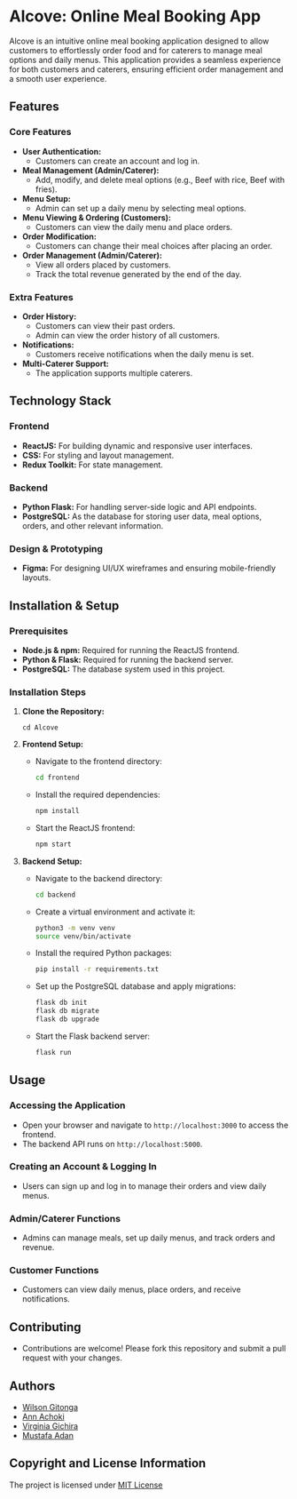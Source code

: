 # Alcove: Online Meal Booking App

Alcove is an intuitive online meal booking application designed to allow customers to effortlessly order food and for caterers to manage meal options and daily menus. This application provides a seamless experience for both customers and caterers, ensuring efficient order management and a smooth user experience.

## Features

### Core Features
- **User Authentication:**
  - Customers can create an account and log in.
- **Meal Management (Admin/Caterer):**
  - Add, modify, and delete meal options (e.g., Beef with rice, Beef with fries).
- **Menu Setup:**
  - Admin can set up a daily menu by selecting meal options.
- **Menu Viewing & Ordering (Customers):**
  - Customers can view the daily menu and place orders.
- **Order Modification:**
  - Customers can change their meal choices after placing an order.
- **Order Management (Admin/Caterer):**
  - View all orders placed by customers.
  - Track the total revenue generated by the end of the day.

### Extra Features
- **Order History:**
  - Customers can view their past orders.
  - Admin can view the order history of all customers.
- **Notifications:**
  - Customers receive notifications when the daily menu is set.
- **Multi-Caterer Support:**
  - The application supports multiple caterers.

## Technology Stack

### Frontend
- **ReactJS:** For building dynamic and responsive user interfaces.
- **CSS:** For styling and layout management.
- **Redux Toolkit:** For state management.

### Backend
- **Python Flask:** For handling server-side logic and API endpoints.
- **PostgreSQL:** As the database for storing user data, meal options, orders, and other relevant information.

### Design & Prototyping
- **Figma:** For designing UI/UX wireframes and ensuring mobile-friendly layouts.

## Installation & Setup

### Prerequisites
- **Node.js & npm:** Required for running the ReactJS frontend.
- **Python & Flask:** Required for running the backend server.
- **PostgreSQL:** The database system used in this project.

### Installation Steps

1. **Clone the Repository:**
   ```bashgit@github.com:achoclate/Alcove.git
   cd Alcove
   ```

2. **Frontend Setup:**
   - Navigate to the frontend directory:
     ```bash
     cd frontend
     ```
   - Install the required dependencies:
     ```bash
     npm install
     ```
   - Start the ReactJS frontend:
     ```bash
     npm start
     ```

3. **Backend Setup:**
   - Navigate to the backend directory:
     ```bash
     cd backend
     ```
   - Create a virtual environment and activate it:
     ```bash
     python3 -m venv venv
     source venv/bin/activate
     ```
   - Install the required Python packages:
     ```bash
     pip install -r requirements.txt
     ```
   - Set up the PostgreSQL database and apply migrations:
     ```bash
     flask db init
     flask db migrate
     flask db upgrade
     ```
   - Start the Flask backend server:
     ```bash
     flask run
     ```

## Usage

### Accessing the Application
- Open your browser and navigate to `http://localhost:3000` to access the frontend.
- The backend API runs on `http://localhost:5000`.

### Creating an Account & Logging In
- Users can sign up and log in to manage their orders and view daily menus.

### Admin/Caterer Functions
- Admins can manage meals, set up daily menus, and track orders and revenue.

### Customer Functions
- Customers can view daily menus, place orders, and receive notifications.

## Contributing

- Contributions are welcome! Please fork this repository and submit a pull request with your changes.

## Authors
- [Wilson Gitonga](https://github.com/wilsonwahome)
- [Ann Achoki](https://github.com/achoclate)
- [Virginia Gichira](https://github.com/gichira22)
- [Mustafa Adan](https://github.com/MUSTIADO)

## Copyright and License Information
The project is licensed under [MIT License](LICENSE)
